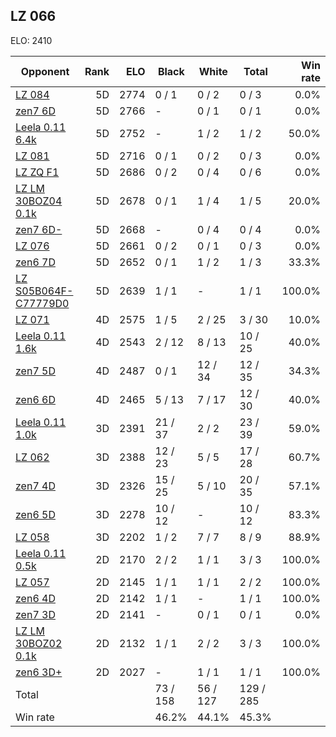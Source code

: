 ## LZ 066 ##

ELO: 2410

Opponent | Rank | ELO | Black | White | Total | Win rate
---------|-----:|----:|-------|-------|-------|-------:
[LZ 084](LZ%20084.md) | 5D | 2774 | 0 / 1 | 0 / 2 | 0 / 3 | 0.0%
[zen7 6D](zen7%206D.md) | 5D | 2766 | - | 0 / 1 | 0 / 1 | 0.0%
[Leela 0.11 6.4k](Leela%200.11%206.4k.md) | 5D | 2752 | - | 1 / 2 | 1 / 2 | 50.0%
[LZ 081](LZ%20081.md) | 5D | 2716 | 0 / 1 | 0 / 2 | 0 / 3 | 0.0%
[LZ ZQ F1](LZ%20ZQ%20F1.md) | 5D | 2686 | 0 / 2 | 0 / 4 | 0 / 6 | 0.0%
[LZ LM 30BOZ04 0.1k](LZ%20LM%2030BOZ04%200.1k.md) | 5D | 2678 | 0 / 1 | 1 / 4 | 1 / 5 | 20.0%
[zen7 6D-](zen7%206D-.md) | 5D | 2668 | - | 0 / 4 | 0 / 4 | 0.0%
[LZ 076](LZ%20076.md) | 5D | 2661 | 0 / 2 | 0 / 1 | 0 / 3 | 0.0%
[zen6 7D](zen6%207D.md) | 5D | 2652 | 0 / 1 | 1 / 2 | 1 / 3 | 33.3%
[LZ S05B064F-C77779D0](LZ%20S05B064F-C77779D0.md) | 5D | 2639 | 1 / 1 | - | 1 / 1 | 100.0%
[LZ 071](LZ%20071.md) | 4D | 2575 | 1 / 5 | 2 / 25 | 3 / 30 | 10.0%
[Leela 0.11 1.6k](Leela%200.11%201.6k.md) | 4D | 2543 | 2 / 12 | 8 / 13 | 10 / 25 | 40.0%
[zen7 5D](zen7%205D.md) | 4D | 2487 | 0 / 1 | 12 / 34 | 12 / 35 | 34.3%
[zen6 6D](zen6%206D.md) | 4D | 2465 | 5 / 13 | 7 / 17 | 12 / 30 | 40.0%
[Leela 0.11 1.0k](Leela%200.11%201.0k.md) | 3D | 2391 | 21 / 37 | 2 / 2 | 23 / 39 | 59.0%
[LZ 062](LZ%20062.md) | 3D | 2388 | 12 / 23 | 5 / 5 | 17 / 28 | 60.7%
[zen7 4D](zen7%204D.md) | 3D | 2326 | 15 / 25 | 5 / 10 | 20 / 35 | 57.1%
[zen6 5D](zen6%205D.md) | 3D | 2278 | 10 / 12 | - | 10 / 12 | 83.3%
[LZ 058](LZ%20058.md) | 3D | 2202 | 1 / 2 | 7 / 7 | 8 / 9 | 88.9%
[Leela 0.11 0.5k](Leela%200.11%200.5k.md) | 2D | 2170 | 2 / 2 | 1 / 1 | 3 / 3 | 100.0%
[LZ 057](LZ%20057.md) | 2D | 2145 | 1 / 1 | 1 / 1 | 2 / 2 | 100.0%
[zen6 4D](zen6%204D.md) | 2D | 2142 | 1 / 1 | - | 1 / 1 | 100.0%
[zen7 3D](zen7%203D.md) | 2D | 2141 | - | 0 / 1 | 0 / 1 | 0.0%
[LZ LM 30BOZ02 0.1k](LZ%20LM%2030BOZ02%200.1k.md) | 2D | 2132 | 1 / 1 | 2 / 2 | 3 / 3 | 100.0%
[zen6 3D+](zen6%203D+.md) | 2D | 2027 | - | 1 / 1 | 1 / 1 | 100.0%
Total | | | 73 / 158 | 56 / 127 | 129 / 285 | 
Win rate| | | 46.2% | 44.1% | 45.3% | 
